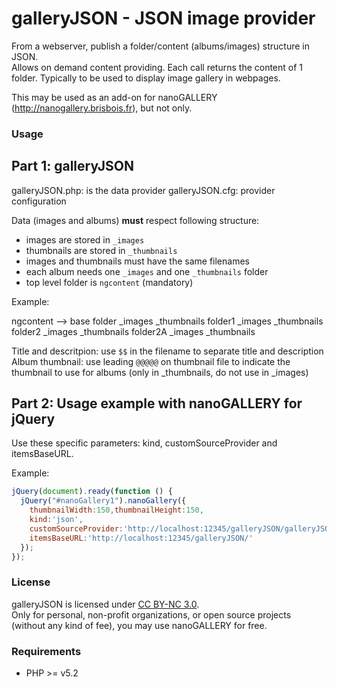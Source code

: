 galleryJSON - JSON image provider
===========

From a webserver, publish a folder/content (albums/images) structure in JSON.  
Allows on demand content providing. Each call returns the content of 1 folder.
Typically to be used to display image gallery in webpages.  

This may be used as an add-on for nanoGALLERY (http://nanogallery.brisbois.fr), but not only.


### Usage

Part 1: galleryJSON
-----

galleryJSON.php: is the data provider
galleryJSON.cfg: provider configuration

Data (images and albums) **must** respect following structure:
- images are stored in `_images`
- thumbnails are stored in `_thumbnails`
- images and thumbnails must have the same filenames
- each album needs one `_images` and one `_thumbnails` folder
- top level folder is `ngcontent` (mandatory)

Example:

  ngcontent --> base folder
    _images
    _thumbnails
    folder1
      _images
      _thumbnails
    folder2
      _images
      _thumbnails
      folder2A
        _images
        _thumbnails

        
Title and descritpion: use `$$` in the filename to separate title and description
Album thumbnail: use leading `@@@@@` on thumbnail file to indicate the thumbnail to use for albums (only in _thumbnails, do not use in _images)


Part 2: Usage example with nanoGALLERY for jQuery
-----

Use these specific parameters: kind, customSourceProvider and itemsBaseURL.


Example:

```js
jQuery(document).ready(function () {
  jQuery("#nanoGallery1").nanoGallery({
    thumbnailWidth:150,thumbnailHeight:150,
    kind:'json',
    customSourceProvider:'http://localhost:12345/galleryJSON/galleryJSON.php',
    itemsBaseURL:'http://localhost:12345/galleryJSON/'
  });
});
```



### License

galleryJSON is licensed under [CC BY-NC 3.0](http://creativecommons.org/licenses/by-nc/3.0/).  
Only for personal, non-profit organizations, or open source projects (without any kind of fee), you may use nanoGALLERY for free.



### Requirements
* PHP >= v5.2 

